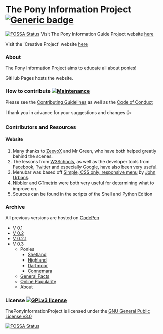 # The Pony Information Project [![Generic badge](https://img.shields.io/badge/Creative-Project-<COLOR>.svg)](https://harens.github.io/CreativeProject/)
[![FOSSA Status](https://app.fossa.io/api/projects/git%2Bgithub.com%2Fharens%2FThePonyInformationProject.svg?type=shield)](https://app.fossa.io/projects/git%2Bgithub.com%2Fharens%2FThePonyInformationProject?ref=badge_shield)
Visit The Pony Information Guide Project website [here](https://harens.github.io/ThePonyInformationProject/)

Visit the 'Creative Project' website [here](https://harens.github.io/CreativeProject/)

### About
The Pony Information Project aims to educate all about ponies!

GitHub Pages hosts the website.

### How to contribute [![Maintenance](https://img.shields.io/badge/Maintained%3F-yes-green.svg)](https://github.com/harens/ThePonyInformationProject/graphs/commit-activity)
Please see the [Contributing Guidelines](https://github.com/harens/ThePonyInformationProject/blob/master/CONTRIBUTING.md) as well as the [Code of Conduct](https://github.com/harens/ThePonyInformationProject/blob/master/CODE_OF_CONDUCT.md)

I thank you in advance for your suggestions and changes :+1:
### Contributors and Resources
#### Website
1. Many thanks to [ZeevoX](https://github.com/ZeevoX) and Mr Green, who have both helped greatly behind the scenes.
2. The lessons from [W3Schools](https://www.w3schools.com), as well as the developer tools from [Facebook](https://developers.facebook.com), [Twitter](https://developer.twitter.com) and especially [Google](https://developers.google.com), have also been very useful.
3. Menubar was based off [Simple, CSS only, responsive menu](https://codepen.io/jurbank/pen/veGnb) by [John Urbank](https://codepen.io/jurbank/).
4. [Nibbler](http://nibbler.silktide.com) and [GTmetrix](https://gtmetrix.com/) were both very useful for determining what to improve on.
5. Sources can be found in the scripts of the Shell and Python Edition
### Archive
All previous versions are hosted on [CodePen](https://codepen.io)
* [V 0.1](https://codepen.io/SamuraiSinger/full/KXGLVr/)
* [V 0.2](https://codepen.io/SamuraiSinger/full/pWBNqp)
* [V 0.2.1](https://codepen.io/SamuraiSinger/full/rGqXjr/)
* [V 0.3](https://codepen.io/SamuraiSinger/full/wrZYBw)
  * Ponies
    * [Shetland](https://codepen.io/SamuraiSinger/full/XeQyqL)
    * [Highland](https://codepen.io/SamuraiSinger/full/xXeQvZ/)
    * [Dartmoor](https://codepen.io/SamuraiSinger/full/zEQOVJ/)
    * [Connemara](https://codepen.io/SamuraiSinger/full/EwzxWJ/)
  * [General Facts](https://codepen.io/SamuraiSinger/full/jGoOxK/)
  * [Online Popularity](https://codepen.io/SamuraiSinger/full/jGoOxK/)
  * [About](https://codepen.io/SamuraiSinger/full/xPxXbK)
### License [![GPLv3 license](https://img.shields.io/badge/License-GPLv3-blue.svg)](https://github.com/harens/ThePonyInformationProject/blob/master/LICENSE)
ThePonyInformationProject is licensed under the [GNU General Public License v3.0](https://github.com/harens/ThePonyInformationProject/blob/master/LICENSE)


[![FOSSA Status](https://app.fossa.io/api/projects/git%2Bgithub.com%2Fharens%2FThePonyInformationProject.svg?type=large)](https://app.fossa.io/projects/git%2Bgithub.com%2Fharens%2FThePonyInformationProject?ref=badge_large)